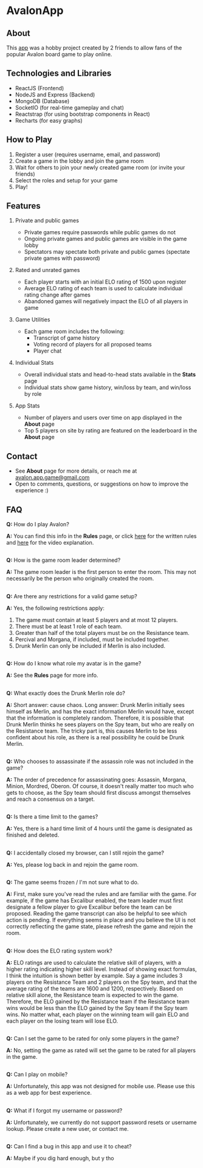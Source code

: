 # AvalonApp

## About
This [app](https://avalonapp.io/) was a hobby project created by 2 friends to allow fans of the popular Avalon board game to play online.

## Technologies and Libraries

- ReactJS (Frontend)
- NodeJS and Express (Backend)
- MongoDB (Database)
- SocketIO (for real-time gameplay and chat)
- Reactstrap (for using bootstrap components in React)
- Recharts (for easy graphs)

## How to Play
1. Register a user (requires username, email, and password)
2. Create a game in the lobby and join the game room
3. Wait for others to join your newly created game room (or invite your friends) 
4. Select the roles and setup for your game
5. Play!

## Features

1. Private and public games
    * Private games require passwords while public games do not
    * Ongoing private games and public games are visible in the game lobby
    * Spectators may spectate both private and public games (spectate private games with password)
    
2. Rated and unrated games
    * Each player starts with an initial ELO rating of 1500 upon register
    * Average ELO rating of each team is used to calculate individual rating change after games
    * Abandoned games will negatively impact the ELO of all players in game
    
3. Game Utilities
    * Each game room includes the following:
        * Transcript of game history
        * Voting record of players for all proposed teams
        * Player chat

4. Individual Stats
    * Overall individual stats and head-to-head stats available in the **Stats** page
    * Individual stats show game history, win/loss by team, and win/loss by role
    
5. App Stats
    * Number of players and users over time on app displayed in the **About** page
    * Top 5 players on site by rating are featured on the leaderboard in the **About** page


## Contact
- See **About** page for more details, or reach me at avalon.app.game@gmail.com
- Open to comments, questions, or suggestions on how to improve the experience :) 

## FAQ
**Q:** How do I play Avalon?

**A:** You can find this info in the **Rules** page, or click [here](http://upload.snakesandlattes.com/rules/r/ResistanceAvalon.pdf) for the written rules and [here](https://youtu.be/rXlK3NZjLGc) for the video explanation.

##

**Q:** How is the game room leader determined?

**A:** The game room leader is the first person to enter the room. This may not necessarily be the person who originally created the room.

##

**Q:** Are there any restrictions for a valid game setup?

**A:** Yes, the following restrictions apply:
1. The game must contain at least 5 players and at most 12 players.
2. There must be at least 1 role of each team.
3. Greater than half of the total players must be on the Resistance team. 
4. Percival and Morgana, if included, must be included together.
5. Drunk Merlin can only be included if Merlin is also included.

##

**Q:** How do I know what role my avatar is in the game?

**A:** See the **Rules** page for more info.

##

**Q:** What exactly does the Drunk Merlin role do?

**A:** Short answer: cause chaos. Long answer: Drunk Merlin initially sees himself as Merlin, and has the exact information Merlin would have, except that the information is completely random. Therefore, it is possible that Drunk Merlin thinks he sees players on the Spy team, but who are really on the Resistance team. The tricky part is, this causes Merlin to be less confident about his role, as there is a real possibility he could be Drunk Merlin. 

##

**Q:** Who chooses to assassinate if the assassin role was not included in the game?

**A:** The order of precedence for assassinating goes: Assassin, Morgana, Minion, Mordred, Oberon. Of course, it doesn't really matter too much who gets to choose, as the Spy team should first discuss amongst themselves and reach a consensus on a target.

##

**Q:** Is there a time limit to the games?

**A:** Yes, there is a hard time limit of 4 hours until the game is designated as finished and deleted.

##

**Q:** I accidentally closed my browser, can I still rejoin the game?

**A:** Yes, please log back in and rejoin the game room.

##

**Q:** The game seems frozen / I'm not sure what to do.

**A:** First, make sure you've read the rules and are familiar with the game. For example, if the game has Excalibur enabled, the team leader must first designate a fellow player to give Excalibur before the team can be proposed. Reading the game transcript can also be helpful to see which action is pending. If everything seems in place and you believe the UI is not correctly reflecting the game state, please refresh the game and rejoin the room.

##

**Q:** How does the ELO rating system work?

**A:** ELO ratings are used to calculate the relative skill of players, with a higher rating indicating higher skill level. Instead of showing exact formulas, I think the intuition is shown better by example. Say a game includes 3 players on the Resistance Team and 2 players on the Spy team, and that the average rating of the teams are 1600 and 1200, respectively. Based on relative skill alone, the Resistance team is expected to win the game. Therefore, the ELO gained by the Resistance team if the Resistance team wins would be less than the ELO gained by the Spy team if the Spy team wins. No matter what, each player on the winning team will gain ELO and each player on the losing team will lose ELO.

##

**Q:** Can I set the game to be rated for only some players in the game?

**A:** No, setting the game as rated will set the game to be rated for all players in the game.

##

**Q:** Can I play on mobile?

**A:** Unfortunately, this app was not designed for mobile use. Please use this as a web app for best experience.

##

**Q:** What if I forgot my username or password?

**A:** Unfortunately, we currently do not support password resets or username lookup. Please create a new user, or contact me.

##

**Q:** Can I find a bug in this app and use it to cheat?

**A:** Maybe if you dig hard enough, but y tho

